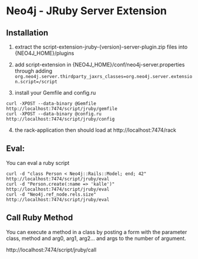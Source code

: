 Neo4j - JRuby Server Extension
===============================

Installation
------------

1. extract the script-extension-jruby-{version}-server-plugin.zip files into {NEO4J_HOME}/plugins

2. add script-extension in {NEO4J_HOME}/conf/neo4j-server.properties through adding 
   `org.neo4j.server.thirdparty_jaxrs_classes=org.neo4j.server.extension.script=/script`

3. install your Gemfile and config.ru 

````
curl -XPOST --data-binary @Gemfile http://localhost:7474/script/jruby/gemfile
curl -XPOST --data-binary @config.ru http://localhost:7474/script/jruby/config
````

4. the rack-application then should load at http://localhost:7474/rack


Eval:
----

You can eval a ruby script

    curl -d "class Person < Neo4j::Rails::Model; end; 42" http://localhost:7474/script/jruby/eval
    curl -d "Person.create(:name => 'kalle')" http://localhost:7474/script/jruby/eval
    curl -d "Neo4j.ref_node.rels.size" http://localhost:7474/script/jruby/eval


Call Ruby Method
----------------

You can execute a method in a class by posting a form with the parameter class, method and arg0, arg1, arg2... and args to the number of argument.

http://localhost:7474/script/jruby/call

